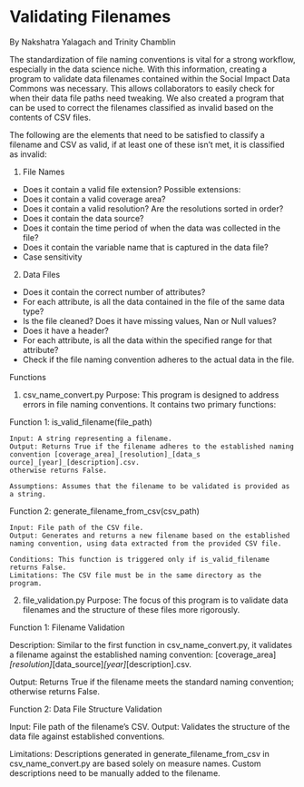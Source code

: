 # Validating Filenames
By Nakshatra Yalagach and Trinity Chamblin 

The standardization of file naming conventions is vital for a strong workflow, especially in the data science niche. With this information, creating a program to validate data filenames contained within the Social Impact Data Commons was necessary. This allows collaborators to easily check for when their data file paths need tweaking. We also created a program that can be used to correct the filenames classified as invalid based on the contents of CSV files.  

The following are the elements that need to be satisfied to classify a filename and CSV as valid, if at least one of these isn’t met, it is classified as invalid: 
1. File Names
- Does it contain a valid file extension? Possible extensions:  
- Does it contain a valid coverage area? 
- Does it contain a valid resolution? Are the resolutions sorted in order? 
- Does it contain the data source? 
- Does it contain the time period of when the data was collected in the file? 
- Does it contain the variable name that is captured in the data file? 
- Case sensitivity
  
2. Data Files
- Does it contain the correct number of attributes? 
- For each attribute, is all the data contained in the file of the same data type? 
- Is the file cleaned? Does it have missing values, Nan or Null values? 
- Does it have a header? 
- For each attribute, is all the data within the specified range for that attribute? 
- Check if the file naming convention adheres to the actual data in the file.

Functions
1. csv_name_convert.py
Purpose: This program is designed to address errors in file naming conventions. It contains two primary functions:

  Function 1: is_valid_filename(file_path) 
  
    Input: A string representing a filename. 
    Output: Returns True if the filename adheres to the established naming convention [coverage_a​rea]_[resolution]_[data_s​ource]_[year]_[description].csv. 
    otherwise returns False. 
    
    Assumptions: Assumes that the filename to be validated is provided as a string. 
  
  Function 2: generate_filename_from_csv(csv_path) 
  
    Input: File path of the CSV file. 
    Output: Generates and returns a new filename based on the established naming convention, using data extracted from the provided CSV file. 
    
    Conditions: This function is triggered only if is_valid_filename returns False. 
    Limitations: The CSV file must be in the same directory as the program. 

2. file_validation.py
Purpose: The focus of this program is to validate data filenames and the structure of these files more rigorously.

Function 1: Filename Validation 

Description: Similar to the first function in csv_name_convert.py, it validates a filename against the established naming convention: [coverage_a​rea]_[resolution]_[data_s​ource]_[year]_[description].csv. 

Output: Returns True if the filename meets the standard naming convention; otherwise returns False. 

Function 2: Data File Structure Validation 

Input: File path of the filename’s CSV. 
Output: Validates the structure of the data file against established conventions. 

Limitations: Descriptions generated in generate_filename_from_csv in csv_name_convert.py are based solely on measure names. Custom descriptions need to be manually added to the filename. 
